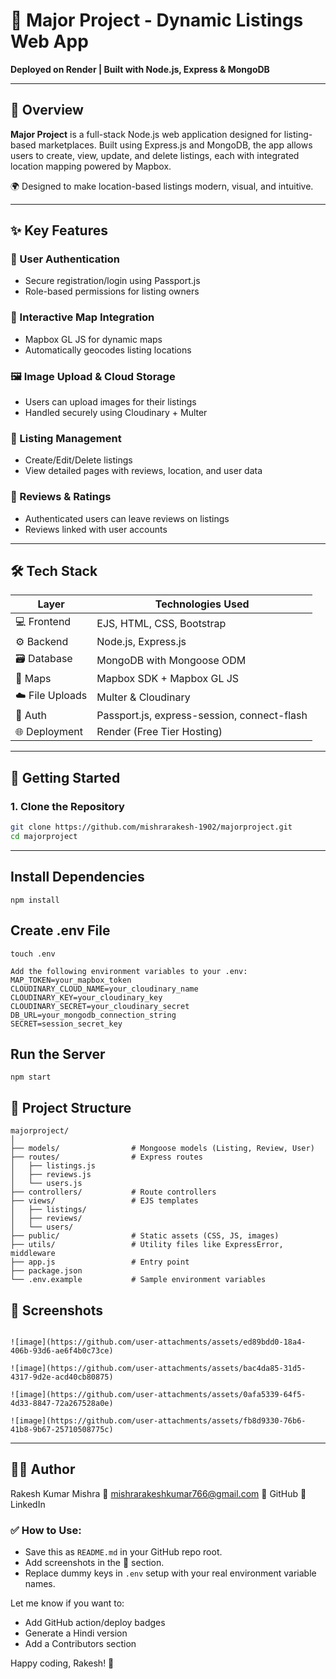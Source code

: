 # 🏡 Major Project - Dynamic Listings Web App  
**Deployed on Render | Built with Node.js, Express & MongoDB**

---

## 🧭 Overview

**Major Project** is a full-stack Node.js web application designed for listing-based marketplaces. Built using Express.js and MongoDB, the app allows users to create, view, update, and delete listings, each with integrated location mapping powered by Mapbox.

🌍 Designed to make location-based listings modern, visual, and intuitive.

---

## ✨ Key Features

### 👤 User Authentication
- Secure registration/login using Passport.js
- Role-based permissions for listing owners

### 📍 Interactive Map Integration
- Mapbox GL JS for dynamic maps
- Automatically geocodes listing locations

### 🖼 Image Upload & Cloud Storage
- Users can upload images for their listings
- Handled securely using Cloudinary + Multer

### 📝 Listing Management
- Create/Edit/Delete listings
- View detailed pages with reviews, location, and user data

### 💬 Reviews & Ratings
- Authenticated users can leave reviews on listings
- Reviews linked with user accounts

---

## 🛠 Tech Stack

| Layer        | Technologies Used                                  |
|--------------|-----------------------------------------------------|
| 💻 Frontend   | EJS, HTML, CSS, Bootstrap                          |
| ⚙️ Backend    | Node.js, Express.js                                |
| 🗃 Database   | MongoDB with Mongoose ODM                          |
| 🧭 Maps       | Mapbox SDK + Mapbox GL JS                          |
| ☁️ File Uploads | Multer & Cloudinary                               |
| 🔐 Auth       | Passport.js, express-session, connect-flash       |
| 🌐 Deployment | Render (Free Tier Hosting)                         |

---

## 🚀 Getting Started

### 1. Clone the Repository

```bash
git clone https://github.com/mishrarakesh-1902/majorproject.git
cd majorproject
```
---
## Install Dependencies
```
npm install
```

## Create .env File
```
touch .env

Add the following environment variables to your .env:
MAP_TOKEN=your_mapbox_token
CLOUDINARY_CLOUD_NAME=your_cloudinary_name
CLOUDINARY_KEY=your_cloudinary_key
CLOUDINARY_SECRET=your_cloudinary_secret
DB_URL=your_mongodb_connection_string
SECRET=session_secret_key
```

## Run the Server
```
npm start
```
## 📁 Project Structure
```
majorproject/
│
├── models/                # Mongoose models (Listing, Review, User)
├── routes/                # Express routes
│   ├── listings.js
│   ├── reviews.js
│   └── users.js
├── controllers/           # Route controllers
├── views/                 # EJS templates
│   ├── listings/
│   ├── reviews/
│   └── users/
├── public/                # Static assets (CSS, JS, images)
├── utils/                 # Utility files like ExpressError, middleware
├── app.js                 # Entry point
├── package.json
└── .env.example           # Sample environment variables
```

## 📸 Screenshots
```

![image](https://github.com/user-attachments/assets/ed89bdd0-18a4-406b-93d6-ae6f4b0c73ce)

![image](https://github.com/user-attachments/assets/bac4da85-31d5-4317-9d2e-acd40cb80875)

![image](https://github.com/user-attachments/assets/0afa5339-64f5-4d33-8847-72a267528a0e)

![image](https://github.com/user-attachments/assets/fb8d9330-76b6-41b8-9b67-25710508775c)

```
---

## 🙋‍♂️ Author
Rakesh Kumar Mishra
📧 mishrarakeshkumar766@gmail.com
🔗 GitHub
🔗 LinkedIn

### ✅ How to Use:
- Save this as `README.md` in your GitHub repo root.
- Add screenshots in the 📸 section.
- Replace dummy keys in `.env` setup with your real environment variable names.

Let me know if you want to:
- Add GitHub action/deploy badges
- Generate a Hindi version
- Add a Contributors section

Happy coding, Rakesh! 🚀
















